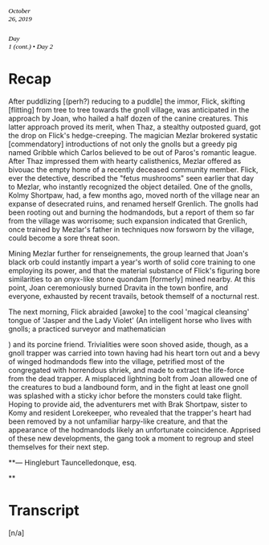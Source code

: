 ##### <span style="font-size: 10pt; font-family: Georgia; color: #000000; background-color: transparent; font-weight: 400; font-style: italic; font-variant: normal; text-decoration: none; vertical-align: baseline; white-space: pre-wrap;">October 26, 2019</span>



<span id="docs-internal-guid-06a38130-7fff-8393-b15d-1db4633e4b91"></span>

##### <span style="font-size: 10pt; font-family: Georgia; color: #000000; background-color: transparent; font-weight: 400; font-style: italic; font-variant: normal; text-decoration: none; vertical-align: baseline; white-space: pre-wrap;">Day 1 (cont.) • Day 2</span>



# Recap

After puddlizing [(perh?) reducing to a puddle] the immor, Flick, skifting [flitting] from tree to tree towards the gnoll village, was anticipated in the approach by Joan, who hailed a half dozen of the canine creatures. This latter approach proved its merit, when Thaz, a stealthy outposted guard, got the drop on Flick's hedge-creeping. The magician Mezlar brokered systatic [commendatory] introductions of not only the gnolls but a greedy pig named Gribble which Carlos believed to be out of Paros's romantic league. After Thaz impressed them with hearty calisthenics, Mezlar offered as bivouac the empty home of a recently deceased community member. Flick, ever the detective, described the "fetus mushrooms" seen earlier that day to Mezlar, who instantly recognized the object detailed. One of the gnolls, Kolmy Shortpaw, had, a few months ago, moved north of the village near an expanse of desecrated ruins, and renamed herself Grenlich. The gnolls had been rooting out and burning the hodmandods, but a report of them so far from the village was worrisome; such expansion indicated that Grenlich, once trained by Mezlar's father in techniques now forsworn by the village, could become a sore threat soon.

Mining Mezlar further for renseignements, the group learned that Joan's black orb could instantly impart a year's worth of solid core training to one employing its power, and that the material substance of Flick's figuring bore similarities to an onyx-like stone quondam [formerly] mined nearby. At this point, Joan ceremoniously burned Dravita in the town bonfire, and everyone, exhausted by recent travails, betook themself of a nocturnal rest.

The next morning, Flick abraided [awoke] to the cool 'magical cleansing' tongue of 'Jasper and the Lady Violet' (<span id="docs-internal-guid-157e22db-7fff-584b-df9d-5a77955c35fc">An intelligent horse who lives with gnolls; a practiced surveyor and mathematician</span>

) and its porcine friend. Trivialities were soon shoved aside, though, as a gnoll trapper was carried into town having had his heart torn out and a bevy of winged hodmandods flew into the village, petrified most of the congregated with horrendous shriek, and made to extract the life-force from the dead trapper. A misplaced lightning bolt from Joan allowed one of the creatures to bud a landbound form, and in the fight at least one gnoll was splashed with a sticky ichor before the monsters could take flight. Hoping to provide aid, the adventurers met with Brak Shortpaw, sister to Komy and resident Lorekeeper, who revealed that the trapper's heart had been removed by a not unfamiliar harpy-like creature, and that the appearance of the hodmandods likely an unfortunate coincidence. Apprised of these new developments, the gang took a moment to regroup and steel themselves for their next step.

\*\*<span id="docs-internal-guid-cda8b283-7fff-ce14-5826-a45e6080090d">— Hingleburt Tauncelledonque, esq.</span>

\*\*

# Transcript

[n/a]

